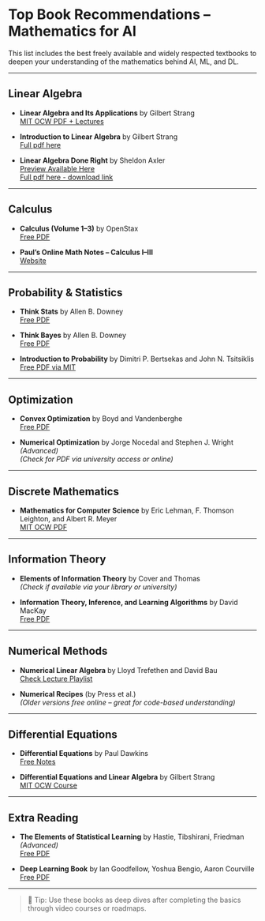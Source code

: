 # Top Book Recommendations – Mathematics for AI

This list includes the best freely available and widely respected textbooks to deepen your understanding of the mathematics behind AI, ML, and DL.

---

## Linear Algebra
- **Linear Algebra and Its Applications** by Gilbert Strang  
  [MIT OCW PDF + Lectures](https://ocw.mit.edu/courses/18-06-linear-algebra-spring-2010/)

- **Introduction to Linear Algebra** by Gilbert Strang  
  [Full pdf here](https://students.aiu.edu/submissions/profiles/resources/onlineBook/Y5B7M4_Introduction_to_Linear_Algebra-_Fourth_Edition.pdf)

- **Linear Algebra Done Right** by Sheldon Axler  
  [Preview Available Here](https://linear.axler.net/)    
  [Full pdf here - download link](https://linear.axler.net/LADR4e.pdf)

---

## Calculus
- **Calculus (Volume 1–3)** by OpenStax  
  [Free PDF](https://openstax.org/subjects/math)

- **Paul’s Online Math Notes – Calculus I–III**  
  [Website](https://tutorial.math.lamar.edu/)

---

## Probability & Statistics
- **Think Stats** by Allen B. Downey  
  [Free PDF](https://greenteapress.com/wp/think-stats/)

- **Think Bayes** by Allen B. Downey  
  [Free PDF](https://greenteapress.com/wp/think-bayes/)

- **Introduction to Probability** by Dimitri P. Bertsekas and John N. Tsitsiklis  
  [Free PDF via MIT](https://math.mit.edu/~djk/18_05_2014/)

---

## Optimization
- **Convex Optimization** by Boyd and Vandenberghe  
  [Free PDF](https://web.stanford.edu/~boyd/cvxbook/)

- **Numerical Optimization** by Jorge Nocedal and Stephen J. Wright *(Advanced)*  
  *(Check for PDF via university access or online)*

---

## Discrete Mathematics
- **Mathematics for Computer Science** by Eric Lehman, F. Thomson Leighton, and Albert R. Meyer  
  [MIT OCW PDF](https://ocw.mit.edu/courses/6-042j-mathematics-for-computer-science-fall-2005/)

---

## Information Theory
- **Elements of Information Theory** by Cover and Thomas  
  *(Check if available via your library or university)*

- **Information Theory, Inference, and Learning Algorithms** by David MacKay  
  [Free PDF](https://www.inference.org.uk/mackay/itila/)

---

## Numerical Methods
- **Numerical Linear Algebra** by Lloyd Trefethen and David Bau  
  [Check Lecture Playlist](https://www.youtube.com/playlist?list=PL0KZ9pPjx0LwjcvKzFVMxUJQKQyk3mDsm)

- **Numerical Recipes** (by Press et al.)  
  *(Older versions free online – great for code-based understanding)*

---

## Differential Equations
- **Differential Equations** by Paul Dawkins  
  [Free Notes](https://tutorial.math.lamar.edu/Classes/DE/DE.aspx)

- **Differential Equations and Linear Algebra** by Gilbert Strang  
  [MIT OCW Course](https://ocw.mit.edu/courses/18-03sc-differential-equations-fall-2011/)

---

## Extra Reading
- **The Elements of Statistical Learning** by Hastie, Tibshirani, Friedman *(Advanced)*  
  [Free PDF](https://web.stanford.edu/~hastie/ElemStatLearn/)

- **Deep Learning Book** by Ian Goodfellow, Yoshua Bengio, Aaron Courville  
  [Free PDF](https://www.deeplearningbook.org/)

---

> 📌 Tip: Use these books as deep dives after completing the basics through video courses or roadmaps.
